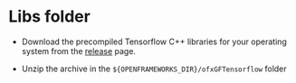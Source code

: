 # Libs folder

- Download the precompiled Tensorflow C++ libraries for your operating system from the [release](https://github.com/gilbertfrancois/ofxGFTensorflow/releases) page.

- Unzip the archive in the `${OPENFRAMEWORKS_DIR}/ofxGFTensorflow` folder


